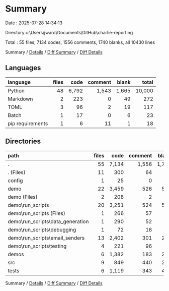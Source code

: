 # Summary

Date : 2025-07-28 14:34:13

Directory c:\\Users\\jward\\Documents\\GitHub\\charlie-reporting

Total : 55 files,  7134 codes, 1556 comments, 1740 blanks, all 10430 lines

Summary / [Details](details.md) / [Diff Summary](diff.md) / [Diff Details](diff-details.md)

## Languages
| language | files | code | comment | blank | total |
| :--- | ---: | ---: | ---: | ---: | ---: |
| Python | 48 | 6,792 | 1,543 | 1,665 | 10,000 |
| Markdown | 2 | 223 | 0 | 49 | 272 |
| TOML | 3 | 96 | 2 | 19 | 117 |
| Batch | 1 | 17 | 0 | 6 | 23 |
| pip requirements | 1 | 6 | 11 | 1 | 18 |

## Directories
| path | files | code | comment | blank | total |
| :--- | ---: | ---: | ---: | ---: | ---: |
| . | 55 | 7,134 | 1,556 | 1,740 | 10,430 |
| . (Files) | 11 | 300 | 64 | 84 | 448 |
| config | 1 | 25 | 0 | 6 | 31 |
| demo | 22 | 3,459 | 526 | 593 | 4,578 |
| demo (Files) | 2 | 208 | 2 | 49 | 259 |
| demo\\run_scripts | 20 | 3,251 | 524 | 544 | 4,319 |
| demo\\run_scripts (Files) | 1 | 266 | 57 | 87 | 410 |
| demo\\run_scripts\\data_generation | 1 | 290 | 52 | 80 | 422 |
| demo\\run_scripts\\debugging | 1 | 72 | 18 | 19 | 109 |
| demo\\run_scripts\\email_senders | 13 | 2,402 | 301 | 299 | 3,002 |
| demo\\run_scripts\\testing | 4 | 221 | 96 | 59 | 376 |
| demos | 6 | 1,382 | 183 | 294 | 1,859 |
| src | 9 | 849 | 440 | 286 | 1,575 |
| tests | 6 | 1,119 | 343 | 477 | 1,939 |

Summary / [Details](details.md) / [Diff Summary](diff.md) / [Diff Details](diff-details.md)